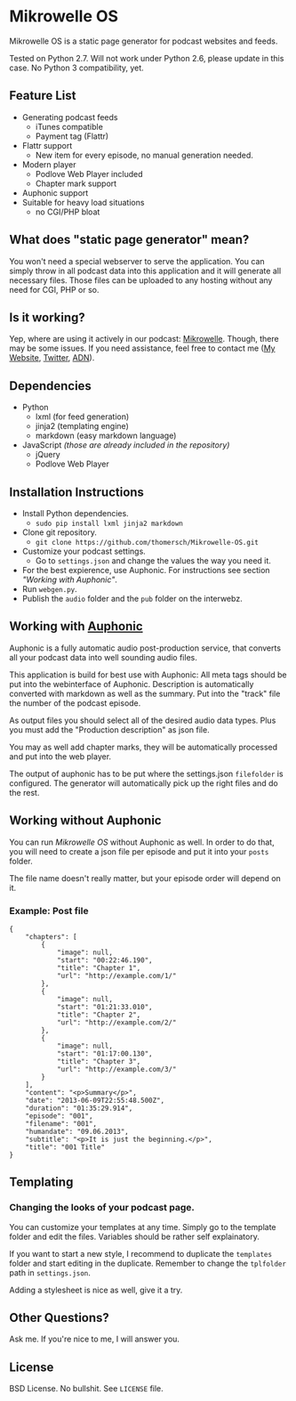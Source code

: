 # Mikrowelle OS

Mikrowelle OS is a static page generator for podcast websites and feeds.

Tested on Python 2.7. Will not work under Python 2.6, please update in this case. No Python 3 compatibility, yet.

## Feature List

* Generating podcast feeds
	* iTunes compatible
	* Payment tag (Flattr)
* Flattr support
	* New item for every episode, no manual generation needed.
* Modern player
	* Podlove Web Player included
	* Chapter mark support
* Auphonic support
* Suitable for heavy load situations
	* no CGI/PHP bloat

## What does "static page generator" mean?

You won't need a special webserver to serve the application. You can simply throw in all podcast data into this application and it will generate all necessary files. Those files can be uploaded to any hosting without any need for CGI, PHP or so.

## Is it working?

Yep, where are using it actively in our podcast: [Mikrowelle](http://mikrowelle.me/). Though, there may be some issues. If you need assistance, feel free to contact me ([My Website](http://skowron.biz/files/thomas_skowron.asc), [Twitter](http://twitter.com/thomersch), [ADN](http://alpha.app.net/thomersch/)).

## Dependencies

* Python
	* lxml (for feed generation)
	* jinja2 (templating engine)
	* markdown (easy markdown language)
* JavaScript _(those are already included in the repository)_
	* jQuery
	* Podlove Web Player


## Installation Instructions

* Install Python dependencies.
	* `sudo pip install lxml jinja2 markdown`
* Clone git repository.
	* `git clone https://github.com/thomersch/Mikrowelle-OS.git`
* Customize your podcast settings.
	* Go to `settings.json` and change the values the way you need it.
* For the best expierence, use Auphonic. For instructions see section *"Working with Auphonic"*.
* Run `webgen.py`.
* Publish the `audio` folder and the `pub` folder on the interwebz.


## Working with [Auphonic](http://auphonic.com/)

Auphonic is a fully automatic audio post-production service, that converts all your podcast data into well sounding audio files.

This application is build for best use with Auphonic: All meta tags should be put into the webinterface of Auphonic. Description is automatically converted with markdown as well as the summary. Put into the "track" file the number of the podcast episode.

As output files you should select all of the desired audio data types. Plus you must add the "Production description" as json file.

You may as well add chapter marks, they will be automatically processed and put into the web player.

The output of auphonic has to be put where the settings.json `filefolder` is configured. The generator will automatically pick up the right files and do the rest.

## Working without Auphonic

You can run _Mikrowelle OS_ without Auphonic as well. In order to do that, you will need to create a json file per episode and put it into your `posts` folder.

The file name doesn't really matter, but your episode order will depend on it.

### Example: Post file

	{
		"chapters": [
		    {
		        "image": null,
		        "start": "00:22:46.190",
		        "title": "Chapter 1",
		        "url": "http://example.com/1/"
		    },
		    {
		        "image": null,
		        "start": "01:21:33.010",
		        "title": "Chapter 2",
		        "url": "http://example.com/2/"
		    },
		    {
		        "image": null,
		        "start": "01:17:00.130",
		        "title": "Chapter 3",
		        "url": "http://example.com/3/"
		    }
		],
		"content": "<p>Summary</p>",
		"date": "2013-06-09T22:55:48.500Z",
		"duration": "01:35:29.914",
		"episode": "001",
		"filename": "001",
		"humandate": "09.06.2013",
		"subtitle": "<p>It is just the beginning.</p>",
		"title": "001 Title"
	}

## Templating
### Changing the looks of your podcast page.

You can customize your templates at any time. Simply go to the template folder and edit the files. Variables should be rather self explainatory.

If you want to start a new style, I recommend to duplicate the `templates` folder and start editing in the duplicate. Remember to change the `tplfolder` path in `settings.json`.

Adding a stylesheet is nice as well, give it a try.

## Other Questions?

Ask me. If you're nice to me, I will answer you.

## License

BSD License. No bullshit. See `LICENSE` file.